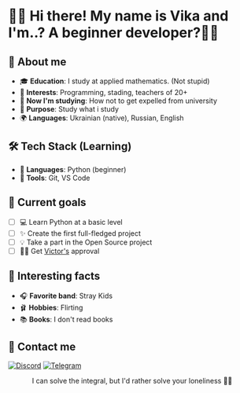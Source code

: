 # **👋🏻 Hi there! My name is Vika and I'm..? A beginner developer?🐱‍💻**

## 👀 **About me**
 - 🎓 **Education**: I study at applied mathematics. (Not stupid)
 - 🎀 **Interests**: Programming, stading, teachers of 20+
 - 📓 **Now I'm studying**: How not to get expelled from university
 - 📌 **Purpose**: Study what i study
 - 🌍 **Languages**: Ukrainian (native), Russian, English

## 🛠️ **Tech Stack (Learning)**
- 🦆 **Languages**: Python (beginner)
- 🔑 **Tools**: Git, VS Code

## 🎯 **Current goals**
 - [ ] 💻 Learn Python at a basic level
 - [ ] ✨ Create the first full-fledged project
 - [ ] 💡 Take a part in the Open Source project
 - [ ] 🤝🏻 Get [Victor's](https://github.com/groundbreakingmc) approval

## 🌟 **Interesting facts**
- 🎧 **Favorite band**: Stray Kids
- 🩰 **Hobbies**: Flirting
- 📚 **Books**: I don't read books

## 🧸 **Contact me**
[![Discord](https://img.shields.io/badge/Discord-%235865F2.svg?style=for-the-badge&logo=discord&logoColor=white)](https://discord.com/users/1213138412496752642)
[![Telegram](https://img.shields.io/badge/Telegram-2CA5E0?style=for-the-badge&logo=telegram&logoColor=white)](https://t.me/VilkaVi3)

<div align="center">

I can solve the integral, but I'd rather solve your loneliness 🎀🧸

</div>
